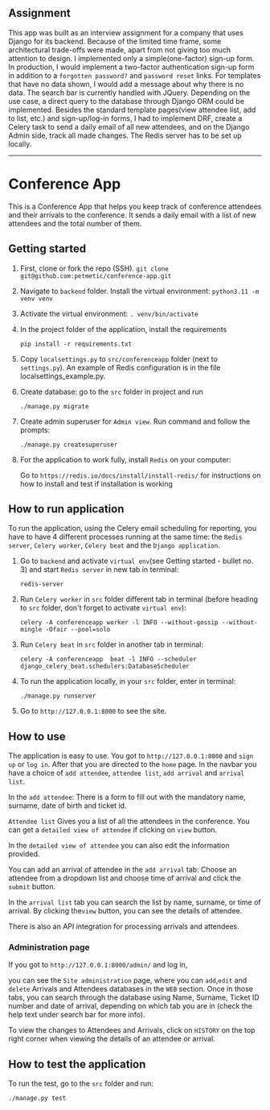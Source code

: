 
## Assignment
This app was built as an interview assignment for a company that uses Django for its backend. Because of the limited time frame, some architectural trade-offs were made, 
apart from not giving too much attention to design.
I implemented only a simple(one-factor) sign-up form. In production, I would implement a two-factor authentication sign-up form in addition to a `forgotten password?` and `password reset` links.
For templates that have no data shown, I would add a message about why there is no data. 
The search bar is currently handled with JQuery. Depending on the use case, a direct query to the database through Django ORM could be implemented.
Besides the standard template pages(view attendee list, add to list, etc.) and sign-up/log-in forms, I had to implement DRF, create a Celery task to send a daily email of all new attendees, 
and on the Django Admin side, track all made changes. The Redis server has to be set up locally.

---
# Conference App

This is a Conference App that helps you keep track of conference attendees and their arrivals to the conference. It
sends a daily email with a list of new attendees and the total number of them.

## Getting started

1. First, clone or fork the repo (SSH).
   ```git clone git@github.com:petmetic/conference-app.git```


2. Navigate to `backend` folder. Install the virtual environment:
   ```python3.11 -m venv venv```

3. Activate the virtual environment:
   ```. venv/bin/activate```

4. In the project folder of the application, install the requirements

   ```pip install -r requirements.txt```

5. Copy `localsettings.py` to `src/conferenceapp` folder (next to `settings.py`). An example of Redis configuration is in the file localsettings_example.py.


6. Create database: go to the `src` folder in project and run

   ```./manage.py migrate```

7. Create admin superuser for `Admin view`. Run command and follow the prompts:

   ```./manage.py createsuperuser```

8. For the application to work fully, install `Redis` on your computer:

   Go to `https://redis.io/docs/install/install-redis/` for instructions on how to install and test if installation is
   working

## How to run application

To run the application, using the Celery email scheduling for reporting, you have to have 4 different processes running
at the same time: the `Redis server`, `Celery worker`, `Celery beat` and the `Django application`.

1. Go to `backend` and activate `virtual env`(see Getting started - bullet no. 3) and start `Redis server` in new tab in
terminal:

   ``````redis-server``````

2. Run `Celery worker` in `src` folder different tab in terminal (before heading to `src` folder, don't forget to
activate `virtual env`):

   ```celery -A conferenceapp worker -l INFO --without-gossip --without-mingle -Ofair --pool=solo```

3. Run `Celery beat` in `src` folder in another tab in terminal:

   ```celery -A conferenceapp  beat -l INFO --scheduler django_celery_beat.schedulers:DatabaseScheduler```

4. To run the application locally, in your `src` folder, enter in terminal:

   ```./manage.py runserver```

5. Go to `http://127.0.0.1:8000` to see the site.

## How to use

The application is easy to use. You got to `http://127.0.0.1:8000` and `sign up` or `log in`. After that you are
directed to the `home` page.
In the navbar you have a choice of `add attendee`, `attendee list`, `add arrival` and `arrival list`.

In the `add attendee`: There is a form to fill out with the mandatory name, surname, date of birth and ticket id.

`Attendee list` Gives you a list of all the attendees in the conference. You can get a `detailed view of attendee` if
clicking on `view` button.

In the `detailed view of attendee` you can also edit the information provided.

You can add an arrival of attendee in the `add arrival` tab: Choose an attendee from a dropdown list and choose time of
arrival and click the `submit` button.

In the `arrival list` tab you can search the list by name, surname, or time of arrival. By clicking the`view` button,
you can see the details of attendee.

There is also an API integration for processing arrivals and attendees.

### Administration page

If you got to `http://127.0.0.1:8000/admin/` and log in,

you can see the `Site administration` page, where you can `add`,`edit` and `delete` Arrivals and Attendees databases in
the `WEB` section.
Once in those tabs, you can search through the database using Name, Surname, Ticket ID number and date of arrival,
depending on which tab you are in (check the help text under search bar for more info).

To view the changes to Attendees and Arrivals, click on `HISTORY` on the top right corner when viewing the details of an attendee or arrival.

## How to test the application

To run the test, go to the `src` folder and run:

```./manage.py test```




